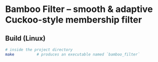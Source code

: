 # Bamboo Filter – smooth & adaptive Cuckoo-style membership filter

## Build (Linux)

```bash
# inside the project directory
make          # produces an executable named `bamboo_filter`
```
